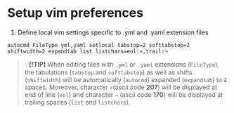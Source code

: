 # Setup vim preferences

1. Define local vim settings specific to .yml and .yaml extension files

```vim
autocmd FileType yml,yaml setlocal tabstop=2 softtabstop=2 shiftwidth=2 expandtab list listchars=eol:¤,trail:¬
```

> :bulb:**[!TIP]**
> When editing files with `.yml` or `.yaml` extensions (`FileType`), the tabulations (`tabstop` and `softtabstop`) as well as shifts (`shiftwidth`) will be automatically (`autocmd`) expanded (`expandtab`) to **`2`** spaces. Moreover, character `¤`(ascii code **207**) will be displayed at end of line (`eol`) and character `¬` (ascii code **170**) will be displayed at trailing spaces (`list` and `listchars`).
